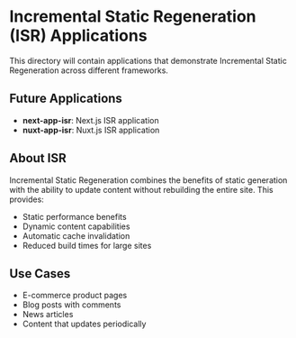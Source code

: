 # Incremental Static Regeneration (ISR) Applications

This directory will contain applications that demonstrate Incremental Static Regeneration across different frameworks.

## Future Applications

- **next-app-isr**: Next.js ISR application
- **nuxt-app-isr**: Nuxt.js ISR application

## About ISR

Incremental Static Regeneration combines the benefits of static generation with the ability to update content without rebuilding the entire site. This provides:

- Static performance benefits
- Dynamic content capabilities
- Automatic cache invalidation
- Reduced build times for large sites

## Use Cases

- E-commerce product pages
- Blog posts with comments
- News articles
- Content that updates periodically
